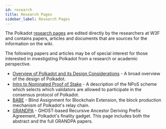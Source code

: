```yaml
---
id: research
title: Research Pages
sidebar_label: Research Pages
---
```


The Polkadot [research pages](https://research.polkadot.network) are edited directly by the researchers at W3F and contains papers, articles and documents that are sources for the information on the wiki.

The following papers and articles may be of special interest for those interested in investigsting Polkadot from a research or academic perspective.

- [Overview of Polkadot and its Design Considerations](https://arxiv.org/pdf/2005.13456.pdf) - A broad overview of the design of Polkadot.
- [Intro to Nominated Proof of Stake](https://research.web3.foundation/en/latest/polkadot/NPoS/index.html) - A description of the NPoS scheme which selects which validators are allowed to participate in the consensus protocol of Polkadot.
- [BABE](https://research.web3.foundation/en/latest/polkadot/BABE/Babe.html) - Blind Assignment for Blockchain Extension, the block production mechanism of Polkadot's relay chain.
- [GRANDPA](https://research.web3.foundation/en/latest/polkadot/GRANDPA.html) - GHOST-based Recursive Ancestor Deriving Prefix Agreement, Polkadot's finality gadget. This page includes both the abstract and the full GRANDPA papers.
